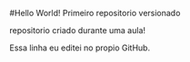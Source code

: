 #Hello World!
 Primeiro repositorio versionado 

repositorio criado durante uma aula!

Essa linha eu editei no propio GitHub.